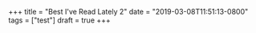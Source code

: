 +++
title = "Best I've Read Lately 2"
date = "2019-03-08T11:51:13-0800"
tags = ["test"]
draft = true
+++

